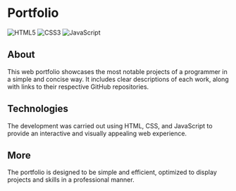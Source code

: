 # Portfolio
![HTML5](https://img.shields.io/badge/HTML5-E34F26?style=for-the-badge&logo=html5&logoColor=white)
![CSS3](https://img.shields.io/badge/CSS3-1572B6?style=for-the-badge&logo=css3&logoColor=white)
![JavaScript](https://img.shields.io/badge/JavaScript-F7DF1E?style=for-the-badge&logo=javascript&logoColor=black)


## About
This web portfolio showcases the most notable projects of a programmer in a simple and concise way. It includes clear descriptions of each work, along with links to their respective GitHub repositories.

## Technologies
The development was carried out using HTML, CSS, and JavaScript to provide an interactive and visually appealing web experience.

## More
The portfolio is designed to be simple and efficient, optimized to display projects and skills in a professional manner.







